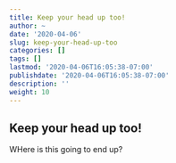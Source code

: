 ```yaml
---
title: Keep your head up too!
author: ~
date: '2020-04-06'
slug: keep-your-head-up-too
categories: []
tags: []
lastmod: '2020-04-06T16:05:38-07:00'
publishdate: '2020-04-06T16:05:38-07:00'
description: ''
weight: 10
---
```


## Keep your head up too!

WHere is this going to end up?


